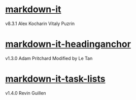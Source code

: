 # [markdown-it](https://github.com/markdown-it/markdown-it)
v8.3.1
Alex Kocharin
Vitaly Puzrin

# [markdown-it-headinganchor](https://github.com/adam-p/markdown-it-headinganchor)
v1.3.0
Adam Pritchard
Modified by Le Tan

# [markdown-it-task-lists](https://github.com/revin/markdown-it-task-lists)
v1.4.0
Revin Guillen
